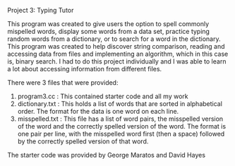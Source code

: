 Project 3: Typing Tutor

This program was created to give users the option to spell commonly mispelled words, display some words from a data set, practice typing random words from a dictionary, or to search for a word in the dictionary. This program was created to help discover string comparison, reading and accessing data from files and implementing an algorithm, which in this case is, binary search. I had to do this project individually and I was able to learn a lot about accessing information from different files.

There were 3 files that were provided:

1)  program3.cc : This contained starter code and all my work
2)  dictionary.txt : This holds a list of words that are sorted in alphabetical order. The format for the data is one word on each line.
3)   misspelled.txt : This file has a list of word pairs, the misspelled version of the word and the correctly spelled version of the word. The format is one pair per line, with the misspelled word first (then a space) followed by the correctly spelled version of that word.

The starter code was provided by George Maratos and David Hayes
